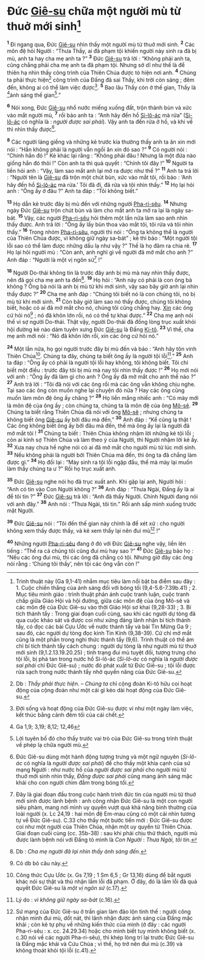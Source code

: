 # Đức [Giê-su]() chữa một người mù từ thuở mới sinh[^1]
<sup><b>1</b></sup> Đi ngang qua, Đức [Giê-su]() nhìn thấy một người mù từ thuở mới sinh. <sup><b>2</b></sup> Các môn đệ hỏi Người : “Thưa Thầy, ai đã phạm tội khiến người này sinh ra đã bị mù, anh ta hay cha mẹ anh ta ?” <sup><b>3</b></sup> Đức [Giê-su]() trả lời : “Không phải anh ta, cũng chẳng phải cha mẹ anh ta đã phạm tội. Nhưng sở dĩ như thế là để thiên hạ nhìn thấy công trình của Thiên Chúa được tỏ hiện nơi anh. <sup><b>4</b></sup> Chúng ta phải thực hiện[^2] công trình của Đấng đã sai Thầy, khi trời còn sáng ; đêm đến, không ai có thể làm việc được[^3]. <sup><b>5</b></sup> Bao lâu Thầy còn ở thế gian, Thầy là [^1*]ánh sáng thế gian[^4].”

<sup><b>6</b></sup> Nói xong, Đức [Giê-su]() nhổ nước miếng xuống đất, trộn thành bùn và xức vào mắt người mù, <sup><b>7</b></sup> rồi bảo anh ta : “Anh hãy đến hồ [Si-lô-ác]() mà rửa” ([Si-lô-ác]() có nghĩa là : *người được sai phái*). Vậy anh ta đến rửa ở hồ, và khi về thì nhìn thấy được[^5].

<sup><b>8</b></sup> Các người láng giềng và những kẻ trước kia thường thấy anh ta ăn xin mới nói : “Hắn không phải là người vẫn ngồi ăn xin đó sao ?” <sup><b>9</b></sup> Có người nói : “Chính hắn đó !” Kẻ khác lại rằng : “Không phải đâu ! Nhưng là một đứa nào giống hắn đó thôi !” Còn anh ta thì quả quyết : “Chính tôi đây !” <sup><b>10</b></sup> Người ta liền hỏi anh : “Vậy, làm sao mắt anh lại mở ra được như thế ?” <sup><b>11</b></sup> Anh ta trả lời : “Người tên là [Giê-su]() đã trộn một chút bùn, xức vào mắt tôi, rồi bảo : ‘Anh hãy đến hồ [Si-lô-ác]() mà rửa.’ Tôi đã đi, đã rửa và tôi nhìn thấy.” <sup><b>12</b></sup> Họ lại hỏi anh : “Ông ấy ở đâu ?” Anh ta đáp : “Tôi không biết.”

<sup><b>13</b></sup> Họ dẫn kẻ trước đây bị mù đến với những người [Pha-ri-sêu](). <sup><b>14</b></sup> Nhưng ngày Đức [Giê-su]() trộn chút bùn và làm cho mắt anh ta mở ra lại là ngày sa-bát. <sup><b>15</b></sup> Vậy, các người [Pha-ri-sêu]() hỏi thêm một lần nữa làm sao anh nhìn thấy được. Anh trả lời : “Ông ấy lấy bùn thoa vào mắt tôi, tôi rửa và tôi nhìn thấy.” <sup><b>16</b></sup> Trong nhóm [Pha-ri-sêu](), người thì nói : “Ông ta không thể là người của Thiên Chúa được, vì không giữ ngày sa-bát” ; kẻ thì bảo : “Một người tội lỗi sao có thể làm được những dấu lạ như vậy ?” Thế là họ đâm ra chia rẽ. <sup><b>17</b></sup> Họ lại hỏi người mù : “Còn anh, anh nghĩ gì về người đã mở mắt cho anh ?” Anh đáp : “Người là một vị ngôn sứ[^6] !”

<sup><b>18</b></sup> Người Do-thái không tin là trước đây anh bị mù mà nay nhìn thấy được, nên đã gọi cha mẹ anh ta đến[^7]. <sup><b>19</b></sup> Họ hỏi : “Anh này có phải là con ông bà không ? Ông bà nói là anh bị mù từ khi mới sinh, vậy sao bây giờ anh lại nhìn thấy được ?” <sup><b>20</b></sup> Cha mẹ anh đáp : “Chúng tôi biết nó là con chúng tôi, nó bị mù từ khi mới sinh. <sup><b>21</b></sup> Còn bây giờ làm sao nó thấy được, chúng tôi không biết, hoặc có ai đã mở mắt cho nó, chúng tôi cũng chẳng hay. [Xin]() các ông cứ hỏi nó[^8] ; nó đã khôn lớn rồi, nó có thể tự khai được.” <sup><b>22</b></sup> Cha mẹ anh nói thế vì sợ người Do-thái. Thật vậy, người Do-thái đã đồng lòng trục xuất khỏi hội đường kẻ nào dám tuyên xưng Đức [Giê-su]() là Đấng [Ki-tô](). <sup><b>23</b></sup> Vì thế, cha mẹ anh mới nói : “Nó đã khôn lớn rồi, xin các ông cứ hỏi nó.”

<sup><b>24</b></sup> Một lần nữa, họ gọi người trước đây bị mù đến và bảo : “Anh hãy tôn vinh Thiên Chúa[^9]. Chúng ta đây, chúng ta biết ông ấy là người tội lỗi[^10].” <sup><b>25</b></sup> Anh ta đáp : “Ông ấy có phải là người tội lỗi hay không, tôi không biết. Tôi chỉ biết một điều : trước đây tôi bị mù mà nay tôi nhìn thấy được !” <sup><b>26</b></sup> Họ mới nói với anh : “Ông ấy đã làm gì cho anh ? Ông ấy đã mở mắt cho anh thế nào ?” <sup><b>27</b></sup> Anh trả lời : “Tôi đã nói với các ông rồi mà các ông vẫn không chịu nghe. Tại sao các ông còn muốn nghe lại chuyện đó nữa ? Hay các ông cũng muốn làm môn đệ ông ấy chăng ?” <sup><b>28</b></sup> Họ liền mắng nhiếc anh : “Có mày mới là môn đệ của ông ấy ; còn chúng ta, chúng ta là môn đệ của ông [Mô-sê](). <sup><b>29</b></sup> Chúng ta biết rằng Thiên Chúa đã nói với ông [Mô-sê]() ; nhưng chúng ta không biết ông [Giê-su]() ấy bởi đâu mà đến.” <sup><b>30</b></sup> Anh đáp : “Kể cũng lạ thật ! Các ông không biết ông ấy bởi đâu mà đến, thế mà ông ấy lại là người đã mở mắt tôi ! <sup><b>31</b></sup> Chúng ta biết : Thiên Chúa không nhậm lời những kẻ tội lỗi ; còn ai kính sợ Thiên Chúa và làm theo ý của Người, thì Người nhậm lời kẻ ấy. <sup><b>32</b></sup> Xưa nay chưa hề nghe nói có ai đã mở mắt cho người mù từ lúc mới sinh. <sup><b>33</b></sup> Nếu không phải là người bởi Thiên Chúa mà đến, thì ông ta đã chẳng làm được gì.” <sup><b>34</b></sup> Họ đối lại : “Mày sinh ra tội lỗi ngập đầu, thế mà mày lại muốn làm thầy chúng ta ư ?” Rồi họ trục xuất anh.

<sup><b>35</b></sup> Đức [Giê-su]() nghe nói họ đã trục xuất anh. Khi gặp lại anh, Người hỏi : “Anh có tin vào Con Người không ?” <sup><b>36</b></sup> Anh đáp : “Thưa Ngài, Đấng ấy là ai để tôi tin ?” <sup><b>37</b></sup> Đức [Giê-su]() trả lời : “Anh đã thấy Người. Chính Người đang nói với anh đây.” <sup><b>38</b></sup> Anh nói : “Thưa Ngài, tôi tin.” Rồi anh sấp mình xuống trước mặt Người.

<sup><b>39</b></sup> Đức [Giê-su]() nói : “Tôi đến thế gian này chính là để xét xử : cho người không xem thấy được thấy, và kẻ xem thấy lại nên đui mù[^11] !”

<sup><b>40</b></sup> Những người [Pha-ri-sêu]() đang ở đó với Đức [Giê-su]() nghe vậy, liền lên tiếng : “Thế ra cả chúng tôi cũng đui mù hay sao ?” <sup><b>41</b></sup> Đức [Giê-su]() bảo họ : “Nếu các ông đui mù, thì các ông đã chẳng có tội. Nhưng giờ đây các ông nói rằng : ‘Chúng tôi thấy’, nên tội các ông vẫn còn !”

[^1]: Trình thuật này (Ga 9,1-41) nhắm mục tiêu làm nổi bật ba điểm sau đây : 1. Cuộc chiến thắng của ánh sáng đối với bóng tối (9,4-5.6-7.39b.41) ; 2. Mục tiêu minh giáo : trình thuật phản ánh cuộc tranh luận, cuộc tranh chấp giữa Giáo Hội và hội đường, giữa các môn đệ của ông Mô-sê và các môn đệ của Đức Giê-su vào thời Giáo Hội sơ khai (9,28-33) ; 3. Bí tích thánh tẩy : Trong giai đoạn cuối cùng, sau khi các người dự tòng đã qua cuộc khảo sát và được coi như xứng đáng lãnh nhận bí tích thánh tẩy, có đọc các bài Cựu Ước về nước thánh tẩy và bài Tin Mừng Ga 9 ; sau đó, các người dự tòng đọc kinh Tin Kính (9,38-39). Cử chỉ mở mắt cũng là một phần trong nghi thức thánh tẩy (9,6). Trình thuật có thể ám chỉ bí tích thánh tẩy cách chung : người dự tòng là như người mù từ thuở mới sinh (9,1.2.13.19.20.25) ; tình trạng đui mù tuyệt đối, tượng trưng cho tội lỗi, bị phá tan trong nước hồ Si-lô-ác (*Si-lô-ác* có nghĩa là *người được sai phái* chỉ Đức Giê-su) ; nước đó phát xuất từ Đức Giê-su ; tội lỗi được rửa sạch trong nước thánh tẩy nhờ quyền năng của Đức Giê-su.
[^2]: Db : *Thầy phải thực hiện*. – *Chúng ta* chỉ cộng đoàn Ki-tô hữu coi hoạt động của cộng đoàn như một cái gì kéo dài hoạt động của Đức Giê-su.
[^3]: Đời sống và hoạt động của Đức Giê-su được ví như một ngày làm việc, kết thúc bằng cảnh đêm tối của cái chết.
[^4]: Lời tuyên bố đó cho thấy trước vai trò của Đức Giê-su trong trình thuật về phép lạ chữa người mù.
[^5]: Đức Giê-su dùng một hành động tượng trưng và một ngữ nguyên (*Si-lô-ác* có nghĩa là *người được sai phái*) để cho thấy một khía cạnh của sứ mạng Người : như nước hồ của *người được sai phái* cho người mù từ thuở mới sinh nhìn thấy, *Đấng được sai phái* cũng mang ánh sáng mặc khải cho con người chìm đắm trong bóng tối.
[^6]: Đây là giai đoạn đầu trong cuộc hành trình đức tin của người mù từ thuở mới sinh được lành bệnh : anh công nhận Đức Giê-su là một con người siêu phàm, mang nơi mình uy quyền vượt quá khả năng bình thường của loài người (x. Lc 24,19 : hai môn đệ Em-mau cũng có một cái nhìn tương tự về Đức Giê-su). C.33 cho thấy một bước tiến mới : Đức Giê-su được coi như một người của Thiên Chúa, nhận một uy quyền từ Thiên Chúa. Giai đoạn cuối cùng (cc. 35b-38) : sau khi phải chịu thử thách, người mù được lành bệnh nói với Đấng tỏ mình là *Con Người* : *Thưa Ngài, tôi tin*.
[^7]: Db : *Cha mẹ người đã lại nhìn thấy ánh sáng đến*.
[^8]: Có db bỏ câu này.
[^9]: Công thức Cựu Ước (x. Gs 7,19 ; 1 Sm 6,5 ; Gr 13,16) dùng để bắt người khác nói sự thật và thú nhận lầm lỗi đã phạm. Ở đây, đó là lầm lỗi đã quả quyết Đức Giê-su là *một vị ngôn sứ* (c.17).
[^10]: Lý do : *vì không giữ ngày sa-bát* (c.16).
[^11]: Sứ mạng của Đức Giê-su ở trần gian làm đảo lộn tình thế : người công nhận mình đui mù, dốt nát, thì lãnh nhận được ánh sáng của Đấng mặc khải ; còn kẻ tự phụ về những kiến thức của mình (ở đây : các người Pha-ri-sêu : x. cc. 24.29.34) hoặc cho mình biết tuy mình không biết (x. c.30 nói về các người Pha-ri-sêu), thì khép lòng trí lại trước Đức Giê-su là Đấng mặc khải và Cứu Chúa ; vì thế, họ trở nên đui mù (c.39) và không thoát khỏi tội lỗi (c.41).
[^1*]: Ga 1,9; 3,19; 8,12; 12,46